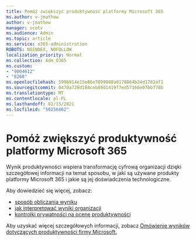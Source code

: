 ```yaml
---
title: Pomóż zwiększyć produktywność platformy Microsoft 365
ms.author: v-jmathew
author: v-jmathew
manager: scotv
ms.audience: Admin
ms.topic: article
ms.service: o365-administration
ROBOTS: NOINDEX, NOFOLLOW
localization_priority: Normal
ms.collection: Adm_O365
ms.custom:
- "9004612"
- "8268"
ms.openlocfilehash: 599b914e15e86e7899988a0178864b24d1782af1
ms.sourcegitcommit: 0470a728d184ceb89d1419f7ed57166e07bb778b
ms.translationtype: MT
ms.contentlocale: pl-PL
ms.lasthandoff: 02/15/2021
ms.locfileid: "50256862"
---
```

# <a name="help-improve-microsoft-365-productivity"></a>Pomóż zwiększyć produktywność platformy Microsoft 365

Wynik produktywności wspiera transformację cyfrową organizacji dzięki szczegółowej informacji na temat sposobu, w jaki są używane produkty platformy Microsoft 365 i jakie są jej doświadczenia technologiczne.

Aby dowiedzieć się więcej, zobacz:

- [sposób obliczania wyniku](https://docs.microsoft.com/microsoft-365/admin/productivity/productivity-score)
- [jak interpretować wyniki organizacji](https://docs.microsoft.com/microsoft-365/admin/productivity/productivity-score)
- [kontrolki prywatności na ocenę produktywności](https://docs.microsoft.com/microsoft-365/admin/productivity/privacy)

Aby uzyskać więcej szczegółowych informacji, zobacz [Omówienie wyników dotyczących produktywności firmy Microsoft.](https://docs.microsoft.com/microsoft-365/admin/productivity/productivity-score)
